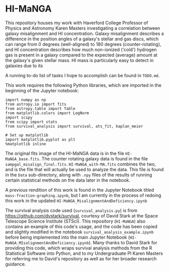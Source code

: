 # HI-MaNGA

This repository houses my work with Haverford College Professor of Physics and Astronomy Karen Masters investigating a 
correlation between galaxy misalignment and HI concentration. Galaxy misalignment describes a difference in the position 
angles of a galaxy's stellar and gas discs, which can range from 0 degrees (well-aligned) to 180 degrees (counter-rotating), 
and HI concentration describes how much non-ionized ('cold') hydrogen gas is present in a galaxy compared to the 
expected (average) amount at the galaxy's given stellar mass. HI mass is particularly easy to detect in galaxies due to
its

A running to-do list of tasks I hope to accomplish can be found in `TODO.md`.

This work requires the following Python libraries, which are imported in the beginning of the Jupyter notebook:

```
import numpy as np
from astropy.io import fits
from astropy.table import Table
from matplotlib.colors import LogNorm
import scipy
from scipy import stats
from survival_analysis import survival, ats_fit, kaplan_meier

# Set up matplotlib
import matplotlib.pyplot as plt
%matplotlib inline
```

The original fits image of the HI-MaNGA data is in the file `HI-MaNGA_base.fits`.
The counter rotating galaxy data is found in the file `sampgal_misalign_final.fits`.
`HI-MaNGA_with-MA.fits` combines the two, and is the file that will actually be used to analyze the data. This file
is found in the `Data` sub-directory, along with `.npy` files of the results of running certain statistical methods on
the data later in the notebook.

A previous rendition of this work is found in the Jupyter Notebook titled `mass-fraction-graphing.ipynb`, but I am
currently in the process of redoing this work in the updated `HI-MaNGA_MisalignmentAndDeficiency.ipynb`

The survival analysis code used (`survival_analysis.py`) is from https://github.com/dvstark/survival, courtesy of David 
Stark at the Space Telescope Science Institute (STScI). This repository (`HI-MaNGA`) also contains an example of this 
code's usage, and the code has been copied and slightly modified in the notebook `survival_analysis_example.ipynb` 
before being implemented into the main Jupyter Notebook (`HI-MaNGA_MIsalignmentAndDeficiency.ipynb`). Many thanks to 
David Stark for providing this code, which wraps survival analysis methods from the R Statistical Software into Python, 
and to my Undergraduate PI Karen Masters for referring me to David's repository as well as for her broader research guidance.